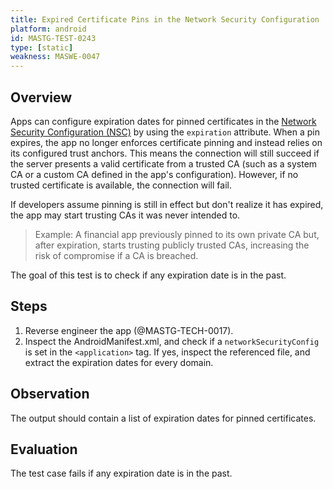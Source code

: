 ```yaml
---
title: Expired Certificate Pins in the Network Security Configuration 
platform: android
id: MASTG-TEST-0243
type: [static]
weakness: MASWE-0047
---
```


## Overview

Apps can configure expiration dates for pinned certificates in the [Network Security Configuration (NSC)]("../../../Document/0x05g-Testing-Network-Communication.md#certificate-pinning") by using the `expiration` attribute. When a pin expires, the app no longer enforces certificate pinning and instead relies on its configured trust anchors. This means the connection will still succeed if the server presents a valid certificate from a trusted CA (such as a system CA or a custom CA defined in the app's configuration). However, if no trusted certificate is available, the connection will fail.

If developers assume pinning is still in effect but don't realize it has expired, the app may start trusting CAs it was never intended to.

> Example: A financial app previously pinned to its own private CA but, after expiration, starts trusting publicly trusted CAs, increasing the risk of compromise if a CA is breached.

The goal of this test is to check if any expiration date is in the past.

## Steps

1. Reverse engineer the app (@MASTG-TECH-0017).
2. Inspect the AndroidManifest.xml, and check if a `networkSecurityConfig` is set in the `<application>` tag. If yes, inspect the referenced file, and extract the expiration dates for every domain.

## Observation

The output should contain a list of expiration dates for pinned certificates.

## Evaluation

The test case fails if any expiration date is in the past.
